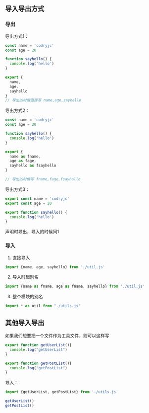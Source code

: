 

## 导入导出方式

### 导出

导出方式1：

```js
const name = 'codryjc'
const age = 20

function sayhello() {
  console.log('hello')
}

export {
  name, 
  age,
  sayhello
}
// 导出的时候直接写 name,age,sayhello
```


导出方式2：

```js
const name = 'codryjc'
const age = 20

function sayhello() {
  console.log('hello')
}

export {
  name as fname, 
  age as fage,
  sayhello as fsayhello
}

// 导出的时候写 fname,fage,fsayhello
```


导出方式3：

```js
export const name = 'codryjc'
export const age = 20

export function sayhello() {
  console.log('hello')
}

```

声明时导出，导入的时候同1

### 导入

1. 直接导入

```js
import {name, age, sayhello} from './util.js'
```


2. 导入时起别名

```js
import {name as fname, age as fname, sayhello} from './util.js'
```

3. 整个模块的别名

```js
import * as util from "./utils.js"
```


## 其他导入导出

如果我们想要把一个文件作为工具文件，则可以这样写

```js
export function getUserList(){
  console.log("getUserList")
}

export function getPostList(){
  console.log("getPostList")
}
```

导入：

```js
import {getUserList, getPostList} from './utils.js'

getUserList()
getPostList()
```

